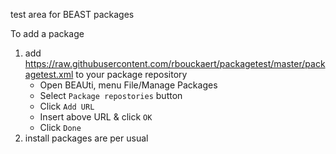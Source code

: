 test area for BEAST packages

To add a package
1. add https://raw.githubusercontent.com/rbouckaert/packagetest/master/packagetest.xml to your package repository
   * Open BEAUti, menu File/Manage Packages
   * Select `Package repostories` button
   * Click `Add URL`
   * Insert above URL & click `OK`
   * Click `Done`
2. install packages are per usual
